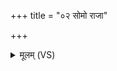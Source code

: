 +++
title = "०२ सोमो राजा"

+++
<details><summary>मूलम् (VS)</summary>

सोमो॒ राजा॑ म॒स्तिष्को॒ द्यौरु॑त्तरह॒नुः पृ॑थि॒व्य᳡धरह॒नुः ॥
</details>